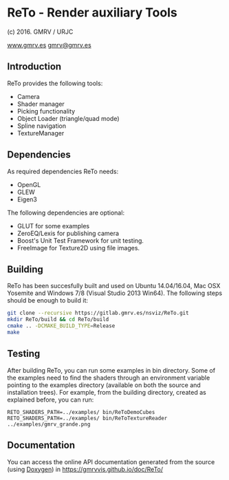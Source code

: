 # ReTo - Render auxiliary Tools
(c) 2016. GMRV / URJC

www.gmrv.es
gmrv@gmrv.es

## Introduction

ReTo provides the following tools:

* Camera
* Shader manager
* Picking functionality
* Object Loader (triangle/quad mode)
* Spline navigation
* TextureManager

## Dependencies

As required dependencies ReTo needs:
* OpenGL
* GLEW
* Eigen3

The following dependencies are optional:
* GLUT for some examples
* ZeroEQ/Lexis for publishing camera
* Boost's Unit Test Framework for unit testing.
* FreeImage for Texture2D using file images.

## Building

ReTo has been succesfully built and used on Ubuntu 14.04/16.04, Mac OSX
Yosemite and Windows 7/8 (Visual Studio 2013 Win64). The following steps
should be enough to build it:

```bash
git clone --recursive https://gitlab.gmrv.es/nsviz/ReTo.git
mkdir ReTo/build && cd ReTo/build
cmake .. -DCMAKE_BUILD_TYPE=Release
make
```

## Testing

After building ReTo, you can run some examples in bin directory. Some of the
examples need to find the shaders through an environment variable pointing to
the examples directory (available on both the source and installation trees).
For example, from the building directory, created as explained before, you can run:
~~~~~~~~~~~~~
RETO_SHADERS_PATH=../examples/ bin/ReToDemoCubes
RETO_SHADERS_PATH=../examples/ bin/ReToTextureReader ../examples/gmrv_grande.png
~~~~~~~~~~~~~

## Documentation

You can access the online API documentation generated from the source (using
[Doxygen](http://doxygen.org/)) in https://gmrvvis.github.io/doc/ReTo/
